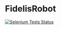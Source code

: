 FidelisRobot
============



<a href="https://saucelabs.com/u/shridharv">
  <img src="https://saucelabs.com/browser-matrix/shridharv.svg?auth=047cebe750e4a6322853a3db14d8fa84" alt="Selenium Tests Status" />
</a>
